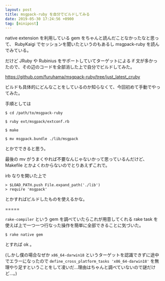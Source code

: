 ```yaml
---
layout: post
title: msgpack-ruby を自分でビルドしてみる
date: 2019-05-30 17:24:56 +0900
tag: [minipost]
---
```


native extension を利用している gem をちゃんと読んだことなかったなと思って、 RubyKaigi でセッションを聞いたというのもあるし msgpack-ruby を読んでみている。

だけど JRuby や Rubinius をサポートしていてターゲットによる if 文が多かったので、その辺のコードを全部消した上で自分でビルドしてみた。

https://github.com/furuhama/msgpack-ruby/tree/just_latest_cruby

ビルドも具体的にどんなことをしているのか知らなくて、今回初めて手動でやってみた。

手順としては

```
$ cd /path/to/msgpack-ruby

$ ruby ext/msgpack/extconf.rb

$ make

$ mv msgpack.bundle ./lib/msgpack
```

とかでできると思う。

最後の mv がうまくやれば不要なんじゃないかって思っているんだけど、 Makefile とかよくわからないのでとりあえずこれで。

irb なりを開いた上で

```
> $LOAD_PATH.push File.expand_path('./lib')
> require 'msgpack'
```

とかすればビルドしたものを使えるかな。

=====

`rake-compiler` という gem を調べていたらこれが用意してくれる rake task を使えば上で一つ一つ行なった操作を簡単に全部できることに気づいた。

```
$ rake native gem
```

とすれば ok 。

(しかし僕の場合なぜか `x86_64-darwin18` というターゲットを認識できずに途中でエラーになったので `define_cross_platform_tasks 'x86_64-darwin18'` を無理やり足すということをして凌いだ...理由はちゃんと調べていないので謎だけど...。)
